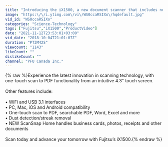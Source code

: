 ```yaml
---
title: "Introducing the iX1500, a new document scanner that includes numerous advanced features!"
image: "https:\/\/i.ytimg.com\/vi\/WS0ccaRSIXo\/hqdefault.jpg"
vid_id: "WS0ccaRSIXo"
categories: "Science-Technology"
tags: ["Fujitsu","iX1500","ProductVideo"]
date: "2021-11-12T23:53:01+03:00"
vid_date: "2018-10-04T21:01:07Z"
duration: "PT3M42S"
viewcount: "1143"
likeCount: ""
dislikeCount: ""
channel: "PFU Canada Inc."
---
```

{% raw %}Experience the latest innovation in scanning technology, with one-touch scan to PDF functionality from an intuitive 4.3&quot; touch screen. <br /><br />Other features include: <br /><br />• WiFi and USB 3.1 interfaces  <br />• PC, Mac, iOS and Android compatibility <br />• One-touch scan to PDF, searchable PDF, Word, Excel and more<br />• Dust detection/streak removal <br />• NEW ScanSnap Home handles business cards, photos, receipts and other documents <br /><br />Scan today and advance your tomorrow with Fujitsu’s iX1500.{% endraw %}
